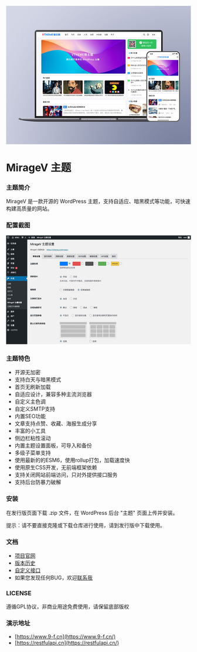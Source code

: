 ![MirageV](screenshot.png)

MirageV 主题
======

### 主题简介
MirageV 是一款开源的 WordPress 主题，支持自适应、暗黑模式等功能，可快速构建高质量的网站。


### 配置截图
![Config](./docs/config.jpg)


### 主题特色
- 开源无加密
- 支持白天与暗黑模式
- 首页无刷新加载
- 自适应设计，兼容多种主流浏览器
- 自定义主色调
- 自定义SMTP支持
- 内置SEO功能
- 文章支持点赞、收藏、海报生成分享
- 丰富的小工具
- 侧边栏粘性滚动
- 内置主题设置面板，可导入和备份
- 多级子菜单支持
- 使用最新的的ESM6，使用rollup打包，加载速度快
- 使用原生CSS开发，无前端框架依赖
- 支持关闭网站前端访问，只对外提供接口服务
- 支持后台防暴力破解


### 安装
在发行版页面下载 .zip 文件，在 WordPress 后台 "主题" 页面上传并安装。

提示：请不要直接克隆或下载仓库进行使用，请到发行版中下载使用。


### 文档
- [项目官网](https://vtheme.cn/miragev)
- [版本历史](./CHANGES.md)
- [自定义接口](./docs/api.md)
- 如果您发现任何BUG，欢迎[联系我](https://vtheme.cn/contact)


### LICENSE
遵循GPL协议，非商业用途免费使用，请保留底部版权


### 演示地址
- [https://www.9-f.cn](https://www.9-f.cn/)
- [https://restfulapi.cn](https://restfulapi.cn/)

